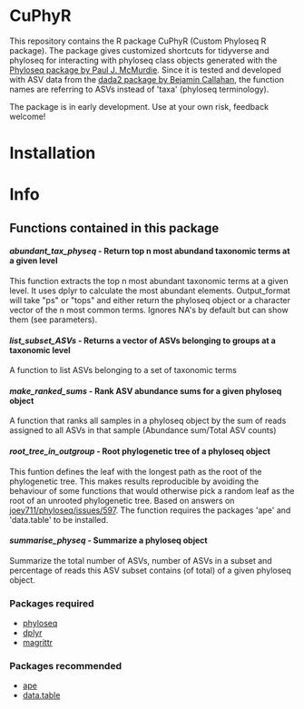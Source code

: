 # CuPhyR

This repository contains the R package CuPhyR (Custom Phyloseq R package). 
The package gives customized shortcuts for tidyverse and phyloseq for interacting with 
phyloseq class objects generated with the [Phyloseq package by Paul J. McMurdie](https://joey711.github.io/phyloseq/).
Since it is tested and developed with ASV data from the [dada2 package by Bejamin Callahan](https://benjjneb.github.io/dada2/index.html), 
the function names are referring to ASVs instead of 'taxa' (phyloseq terminology). 

The package is in early development. Use at your own risk, feedback welcome!

# Installation

# Info
## Functions contained in this package
#### *abundant_tax_physeq* - Return top n most abundand taxonomic terms at a given level
This function extracts the top n most abundant taxonomic terms at a given level.
It uses dplyr to calculate the most abundant elements.
Output_format will take "ps" or "tops" and either return the phyloseq object or a character vector of the n most common terms.
Ignores NA's by default but can show them (see parameters).

#### *list_subset_ASVs* - Returns a vector of ASVs belonging to groups at a taxonomic level
A function to list ASVs belonging to a set of taxonomic terms

#### *make_ranked_sums* - Rank ASV abundance sums for a given phyloseq object
A function that ranks all samples in a phyloseq object by the sum of reads assigned to all ASVs 
in that sample (Abundance sum/Total ASV counts)

#### *root_tree_in_outgroup* - Root phylogenetic tree of a phyloseq object
This funtion defines the leaf with the longest path as the root of the phylogenetic tree.
This makes results reproducible by avoiding the behaviour of some functions that would otherwise pick a
random leaf as the root of an unrooted phylogenetic tree.
Based on answers on [joey711/phyloseq/issues/597](https://github.com/joey711/phyloseq/issues/597). 
The function requires the packages 'ape' and 'data.table' to be installed.

#### *summarise_physeq* - Summarize a phyloseq object
Summarize the total number of ASVs, number of ASVs in a subset and percentage
of reads this ASV subset contains (of total) of a given phyloseq object.

### Packages required
* [phyloseq](https://joey711.github.io/phyloseq/)
* [dplyr](https://dplyr.tidyverse.org)
* [magrittr](https://magrittr.tidyverse.org/)

### Packages recommended
* [ape](https://cran.r-project.org/web/packages/ape/index.html)
* [data.table](https://cran.r-project.org/web/packages/data.table/vignettes/datatable-intro.html)
